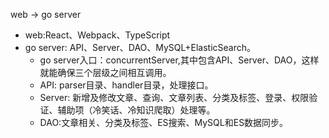 web -> go server

+ web:React、Webpack、TypeScript
+ go server: API、Server、DAO、MySQL+ElasticSearch。
    + go server入口：concurrentServer,其中包含API、Server、DAO，这样就能确保三个层级之间相互调用。
    + API: parser目录、handler目录，处理接口。
    + Server: 新增及修改文章、查询、文章列表、分类及标签、登录、权限验证、辅助项（冷笑话、冷知识爬取）处理等。
    + DAO:文章相关、分类及标签、ES搜索、MySQL和ES数据同步。
